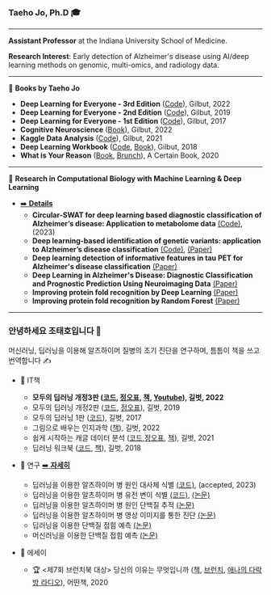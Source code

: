 ### Taeho Jo, Ph.D 🎓 

---

**Assistant Professor** at the Indiana University School of Medicine.

**Research Interest**: 
Early detection of Alzheimer's disease using AI/deep learning methods on genomic, multi-omics, and radiology data.

---

📖 **Books by Taeho Jo**
  + **Deep Learning for Everyone - 3rd Edition** ([Code](https://github.com/taehojo/deeplearning)), Gilbut, 2022 
  + **Deep Learning for Everyone - 2nd Edition** ([Code](https://github.com/taehojo/deeplearning-for-everyone-2nd)), Gilbut, 2019 
  + **Deep Learning for Everyone - 1st Edition** ([Code](https://github.com/taehojo/deeplearning-for-everyone-1st)), Gilbut, 2017
  + **Cognitive Neuroscience** ([Book](http://www.yes24.com/Product/Goods/108250950)), Gilbut, 2022
  + **Kaggle Data Analysis** ([Code](https://github.com/taehojo/getting_started_with_kaggle)), Gilbut, 2021
  + **Deep Learning Workbook** ([Code](https://github.com/taehojo/deeplearning-workshop), [Book](http://www.yes24.com/Product/Goods/59789570)), Gilbut, 2018
  + **What is Your Reason** ([Book](http://www.yes24.com/Product/Goods/90981164), [Brunch](https://brunch.co.kr/brunchbook/not-this-world)), A Certain Book, 2020

---

🔬 **Research in Computational Biology with Machine Learning & Deep Learning** 
+ [➡️ **Details**](http://www.taehojo.com/)
    + **Circular-SWAT for deep learning based diagnostic classification of Alzheimer’s disease: Application to metabolome data** [(Code)](https://github.com/taehojo/c-SWAT), (2023)
    + **Deep learning-based identification of genetic variants: application to Alzheimer’s disease classification** [(Code)](https://github.com/taehojo/SWAT), [(Paper)](https://pubmed.ncbi.nlm.nih.gov/35183061/)
    + **Deep learning detection of informative features in tau PET for Alzheimer's disease classification** [(Paper)](https://pubmed.ncbi.nlm.nih.gov/33371874/)
    + **Deep Learning in Alzheimer's Disease: Diagnostic Classification and Prognostic Prediction Using Neuroimaging Data** [(Paper)](https://pubmed.ncbi.nlm.nih.gov/31481890/)
    + **Improving protein fold recognition by Deep Learning** [(Paper)](https://pubmed.ncbi.nlm.nih.gov/26634993/) 
    + **Improving protein fold recognition by Random Forest** [(Paper)](https://pubmed.ncbi.nlm.nih.gov/25350499/)
---

###  <b> 안녕하세요 조태호입니다 </b> 👋 
머신러닝, 딥러닝을 이용해 알츠하이머 질병의 조기 진단을 연구하며, 틈틈이 책을 쓰고 번역합니다 ✍️ <br/> 

* 📖 IT책
  + <b> 모두의 딥러닝 개정3판  ([코드](https://github.com/taehojo/deeplearning), [정오표](https://taehojo.github.io/book/deeplearning-20231129.pdf), [책](http://www.yes24.com/Product/Goods/108553440), [Youtube](https://www.youtube.com/@taehojo)), 길벗, 2022 </b>
  + 모두의 딥러닝 개정2판 ([코드](https://github.com/taehojo/deeplearning-for-everyone-2nd), [정오표](https://taehojo.github.io/book/errata-20220511.pdf)), 길벗, 2019 
  + 모두의 딥러닝 1판 ([코드](https://github.com/taehojo/deeplearning-for-everyone-1st)), 길벗, 2017
  + 그림으로 배우는 인지과학 ([책](http://www.yes24.com/Product/Goods/108250950)), 길벗, 2022 
  + 쉽게 시작하는 캐글 데이터 분석  ([코드](https://github.com/taehojo/getting_started_with_kaggle),[정오표](https://taehojo.github.io/book/kaggle-092322.pdf), [책](http://www.yes24.com/Product/Goods/103526120)), 길벗, 2021 
  + 딥러닝 워크북 ([코드](https://github.com/taehojo/deeplearning-workshop), [책](http://www.yes24.com/Product/Goods/59789570)), 길벗, 2018

* 🔬 연구 [➡️ **자세히**](http://www.taehojo.com/)
  + 딥러닝을 이용한 알츠하이머 병 원인 대사체 식별 [(코드)](https://github.com/taehojo/c-SWAT), (accepted, 2023)
  + 딥러닝을 이용한 알츠하이머 병 유전 변이 식별 [(코드)](https://github.com/taehojo/SWAT), [(논문)](https://pubmed.ncbi.nlm.nih.gov/35183061/)
  + 딥러닝을 이용한 알츠하이머 병 원인 단백질 추적 [(논문)](https://bmcbioinformatics.biomedcentral.com/articles/10.1186/s12859-020-03848-0)
  + 딥러닝을 이용한 알츠하이머 병 영상 이미지를 통한 진단 [(논문)](https://www.frontiersin.org/articles/10.3389/fnagi.2019.00220/full)
  + 딥러닝을 이용한 단백질 접힘 예측 [(논문)](https://www.nature.com/articles/srep17573) 
  + 머신러닝을 이용한 단백질 접힘 예측 [(논문)](https://bmcbioinformatics.biomedcentral.com/articles/10.1186/1471-2105-15-S11-S14)

* 📓 에세이
  + 🏆 <제7회 브런치북 대상> 당신의 이유는 무엇입니까 ([책](http://www.yes24.com/Product/Goods/90981164), [브런치](https://brunch.co.kr/brunchbook/not-this-world), [애나의 다락방 라디오](https://www.youtube.com/watch?v=szHI91_ZbBU)), 어떤책, 2020

